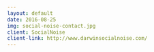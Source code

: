 ```yaml
---
layout: default
date: 2016-08-25
img: social-noise-contact.jpg
client: SocialNoise
client-link: http://www.darwinsocialnoise.com/
---
```


